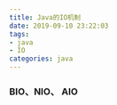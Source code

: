 ```yaml
---
title: Java的IO机制
date: 2019-09-10 23:22:03
tags: 
- java
- IO
categories: java
---
```


### BIO、NIO、 AIO


